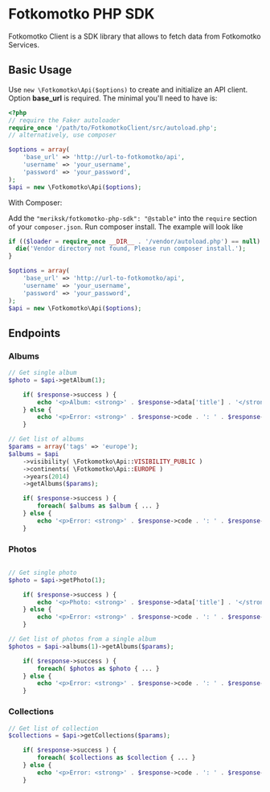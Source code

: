 # Fotkomotko PHP SDK

Fotkomotko Client is a SDK library that allows to fetch data from Fotkomotko Services.

## Basic Usage

Use `new \Fotkomotko\Api($options)` to create and initialize an API client. 
Option **base_url**  is required. The minimal you'll need to have is:

```php
<?php
// require the Faker autoloader
require_once '/path/to/FotkomotkoClient/src/autoload.php';
// alternatively, use composer

$options = array(
	'base_url' => 'http://url-to-fotkomotko/api',
	'username' => 'your_username',
	'password' => 'your_password',
);
$api = new \Fotkomotko\Api($options);
```

With Composer:

Add the `"meriksk/fotkomotko-php-sdk": "@stable"` into the `require` section of your `composer.json`.
Run composer install. The example will look like

```php
if (($loader = require_once __DIR__ . '/vendor/autoload.php') == null)  {
  die('Vendor directory not found, Please run composer install.');
}

$options = array(
	'base_url' => 'http://url-to-fotkomotko/api',
	'username' => 'your_username',
	'password' => 'your_password',
);
$api = new \Fotkomotko\Api($options);
```

## Endpoints

### Albums

```php
// Get single album
$photo = $api->getAlbum(1);

	if( $response->success ) {
		echo '<p>Album: <strong>' . $response->data['title'] . '</strong></p>';
	} else {
		echo '<p>Error: <strong>' . $response->code . ': ' . $response->message . '</strong></p>';
	}

// Get list of albums
$params = array('tags' => 'europe');
$albums = $api
	->visibility( \Fotkomotko\Api::VISIBILITY_PUBLIC )
	->continents( \Fotkomotko\Api::EUROPE )
	->years(2014)
	->getAlbums($params);

	if( $response->success ) {
		foreach( $albums as $album { ... }
	} else {
		echo '<p>Error: <strong>' . $response->code . ': ' . $response->message . '</strong></p>';
	}
```

### Photos

```php

// Get single photo
$photo = $api->getPhoto(1);

	if( $response->success ) {
		echo '<p>Photo: <strong>' . $response->data['title'] . '</strong></p>';
	} else {
		echo '<p>Error: <strong>' . $response->code . ': ' . $response->message . '</strong></p>';
	}

// Get list of photos from a single album
$photos = $api->albums(1)->getAlbums($params);

	if( $response->success ) {
		foreach( $photos as $photo { ... }
	} else {
		echo '<p>Error: <strong>' . $response->code . ': ' . $response->message . '</strong></p>';
	}
```

### Collections

```php
// Get list of collection
$collections = $api->getCollections($params);

	if( $response->success ) {
		foreach( $collections as $collection { ... }
	} else {
		echo '<p>Error: <strong>' . $response->code . ': ' . $response->message . '</strong></p>';
	}


```
